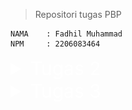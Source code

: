 > Repositori tugas PBP
```credential
NAMA    : Fadhil Muhammad
NPM     : 2206083464
```

<details>
<summary style="color: white; font-size: 30px">Tugas 2</summary>

## Daftar Isi

- [Pengenalan](#pengenalan)
- [Langkah-Langkah Pengimplementasian](#langkah-langkah-pengimplementasian)
- [Diagram](#diagram)
- [Mengapa Menggunakan Virtual Environment?](#mengapa-menggunakan-virtual-environment)
- [Apa itu MVC, MVT, dan MVVM?](#apa-itu-mvc-mvt-dan-mvvm)

## Pengenalan
Tautan web: https://poke-co.adaptable.app/main

[Poké.co](https://poke-co.adaptable.app/main) merupakan website dengan tema utama pengumpulan atau pengoleksian karakter-karakter Pokémon yang dibangun menggunakan Django untuk tugas kali ini.

## Langkah-Langkah Pengimplementasian
Dalam proses pembuatan website ini, hal pertama yang dilakukan adalah membuat repositori baru di github sebagai tempat penyimpanan hasil pekerjaan.

Setelah itu, *step-step* yang dilakukan antara lain:

1. **Membuat Direktori Lokal Baru untuk Proyek Aplikasi**
 
    Langkah pertama adalah membuat direktori baru pada perangkat lokal sebagai direktori utama untuk pengerjaan proyek
2. **Mengaktifkan *Virtual Environment* pada Direktori**

    Setelah direktori pada langkah pertama berhasil dibuat, selanjutnya menginisialisasi atau mengaktifkan virtual environment untuk proyek.
    ```shell
    python -m venv env
    ```
    Menjalankan perintah di atas pada command prompt untuk menginisialisasi virtual environment pada folder proyek.
3. **Mengaktifkan *Virtual Environment***

    Mengaktifkan virtual environment untuk direktori proyek dengan menjalankan script berikut pada command prompt.
    ```
    env\Scripts\activate.bat
    ```
4. **Menginstall *Dependencies* atau *Requirements***

    Setelah virtual environment berhasil diaktifkan, membuat file baru pada direktori bernama `requirements.txt` dengan isi sebagai berikut:

    ```
    django
    gunicorn
    whitenoise
    psycopg2-binary
    requests
    urllib3
    ```

    Setelah file `requirements.txt` berhasil dibuat, lalu install requirements atau dependencies tersebut dengan menjalankan script berikut pada command prompt.

    ```shell
    pip install -r requirements.txt
    ``````
5. **Membuat Proyek Django**

    Setelah semua dependencies terinstall, inisialisasi atau mulai proyek baru dengan menjalankan perintah berikut:
    ```shell
    django-admin startproject poke_co .
    ```
6. **Konfigurasi Proyek**

    Setelah proyek berhasil dibuat, langkah selanjutnya adalah mengkonfigurasi proyek. Hal yang dilakukan pada langkah ini di antaranya:

    1. Menambahkan allowed host pada file `settings.py`
        ```python
        ...
        ALLOWED_HOSTS = ["*"]
        ...
        ``` 
    2. Menambahkan direktori staticfiles dan static root pada `settings.py` untuk file-file statis seperti *image*

        ```python
        ...
        STATICFILES_DIRS = (
            join(BASE_DIR, 'main/static'),
        )

        STATIC_ROOT = join(BASE_DIR, 'staticfiles')
        ...
        ```
    3. Mendaftarkan aplikasi `main` ke dalam proyek dengan menambahkan `"main"` ke dalam daftar aplikasi yang ada pada `settings.py`
        ```python
        INSTALLED_APPS = [
            ...,
            "main",
            ...
        ]
        ```
7. **Membuat *Template* untuk Laman *Website***

    Untuk menampilkan laman *page* yang diinginkan saat website dibuka, tambahkan sebuah folder baru pada direktori `main` bernama `templates`, lalu dalam folder `templates` tambahkan `main.html`. 

    Dalam `main.html`, isi file tersebut dengan HTML yang diinginkan. Dalam proyek ini, contoh dari bagianbody HTML yang digunakan untuk proyek ini adalah sebagai berikut:

    ```html
    ...
    <section>
        <h2>Player Information</h2>
        <h5>Name:</h5>
        <p>{{ name }}</p>
        <h5>Class:</h5>
        <p>{{ class }}</p>
    </section>
    ...
    ```
    Untuk selengkapnya dapat dilihat pada file `main.html`

8. **Konfigurasi untuk Gambar**

    Pada proyek ini, gambar digunakan untuk ditampilkan pada laman web. Agar gambar dapat ditampilkan pada saat *production* atau *deployment*:

    1. Buat folder tempat penyimpanan file statis (untuk gambar). Tempat penyimpanan disesuaikan dengan `path` pengambilan gambar yang ada pada template `main.html` dan konfigurasi yang ada pada `settings.py`

    2. Agar gambar dapat diambil pada saat `deployment`, jalankan perintah berikut.
        ```shell
        python manage.py collectstatic
        ```
        Akan terbentuk sebuah folder baru sebagai direktori file yang bisa diambil kontenya pada saat tahap *deployment*. Jika tidak menjalankan perintah tersebut, maka gambar kemungkinan tidak akan muncul pada saat *deployment* walaupun pada saat *development* secara lokal muncul.
    
    3. Tidak lupa, tambahkan `{% load static %}` pada `main.html` agar file statis dapat di-*load*.

9. **Mengimplementasikan Model**

    pada langkah ini, modifikasi file `models.py` sesuai dengan kriteria soal dan aplikasi yang akan dibuat. Untuk proyek ini, isi dari `models.py` adalah sebagai berikut:
    ```python
    from django.db import models

    class Item(models.Model):
        name = models.CharField(max_length=255, name="name")
        amount = models.IntegerField(name="amount")
        rarity = models.IntegerField(name="rarity", default=0)
        power = models.FloatField(name="power", default=0)
        description = models.TextField(name="description")
    ```

10. **Membuat dan Mengaplikasikan Migrasi Model**

    Lakukan migrasi model dengan menjalankan perintah berikut pada Command Prompt agar Django dapat melacak perubahan pada model *database*.
    ```shell
    python manage.py makemigrations
    python manage.py migrate
    ```

11. **Menghubungkan *View* dengan *Template***

    Menambahkan kode berikut pada `views.py`.
    ```python
    from django.shortcuts import render

    def show_main(request):
        context = {
            'name':'Fadhil Muhammad',
            'class':'PBP-B',
            'char_name':'Pikachu',
            'char_description':'This is Pikachu. You know this is Pikachu. Why are you asking me about why i wrote this?',
            'char_amount':'You have Gazillion amount of this character.'
        }

        return render(request, 'main.html', context)
    ```
    Karena proyek aplikasi ini belum sepenuhnya dikembangkan, beberapa *variable* masih digunakan hanya sebagai *place holder* sementara.

12. **Melakukan *Routing* URL**

    Agar aplikasi dapat dijalankan tambahkan kode berikut pada `urls.py` pada direktori proyek
    ```python
    from django.contrib import admin
    from django.urls import path, include
    from django.conf import settings
    from django.conf.urls.static import static

    urlpatterns = [
        path('main/', include('main.urls')),
        path('admin/', admin.site.urls),
    ]

    if settings.DEBUG:
        urlpatterns += static(settings.STATIC_URL, document_root=settings.STATIC_ROOT)
    ```

    dan kode berikut pada `urls.py` pada direktori `main`
    ```python
    from django.urls import path
    from main.views import show_main

    app_name = 'main'

    urlpatterns = [
        path('', show_main, name='show_main'),
    ] 
    ```

13. **Menambahkan *Unit Testing***

    Untuk menguji website, dilakukan beberapa *unit testing* dasar untuk menguji apakah website berhasil ter-*load* dengan baik atau tidak dengan menambahkan kode pada *tests.py* sesuai dengan pengujian yang ingin dilakukan. Untuk proyek ini:
    ```python
    from django.test import TestCase
    from django.test import Client

    class mainTest(TestCase):
        def test_main_url_is_exist(self):
            client = Client()
            response = client.get('/main/') 
            self.assertEqual(response.status_code, 200)

        def test_main_using_main_template(self):
            client = Client()
            response = client.get('/main/') 
            self.assertTemplateUsed(response, 'main.html')

        def test_template_rendering(self):
            client = Client()
            response = client.get('/main/')
            self.assertEqual(response.status_code, 200)

            # Cek konten template
            self.assertContains(response, "Welcome to Poké.co")
            self.assertContains(response, "Player Information")
            self.assertContains(response, "Featured Character")
            self.assertContains(response, "Name:")
            self.assertContains(response, "Class:")

            # Cek gambar
            self.assertInHTML("<img alt=\"Pikachu\" src=\"/static/main/assets/Angry-Pikachu-Transparent.png\">", response.content.decode())

            # Cek konten footer
            self.assertContains(response, "Fadhil Muhammad (2206083464). Pemrograman Berbasis Platform Gasal 23/24.")
    ```
    Lalu, jalankan *testing* tersebut dengan menjalankan perintah berikut
    ```shell
    python manage.py test
    ```
14. **Melakukan *Deployment***

    Setelah semua tahap selesai, *deploy* aplikasi ke [Adaptable](https://adaptable.io/).


## Diagram *Framework*
![Alt Text](md_image/diagram.png)

Django adalah sebuah framework web yang memungkinkan pengembang untuk dengan mudah membuat dan mengelola situs web yang responsif dan dinamis. Django berfungsi dengan cara berikut:

1. **Permintaan dari Client**: Ketika seorang pengguna membuka situs web di peramban (browser), peramban akan mengirimkan permintaan HTTP ke server Django.

2. ***Routing* dan *URL Pattern***: Django memiliki sistem routing yang akan memeriksa pola URL pada permintaan dari *client* untuk menentukan tindakan atau *view* apa yang harus diambil untuk menangani permintaan tersebut.

3. **Menghubungkan dengan views.py**: Setelah pola URL cocok dengan permintaan, Django akan memanggil fungsi yang sesuai dalam berkas views.py. Fungsi-fungsi ini berisi program-program untuk menangani permintaan tersebut.

4. **Interaksi dengan models.py**: Untuk mengambil atau memanipulasi data yang diperlukan, views.py akan berinteraksi dengan berkas models.py. Models digunakan untuk mendefinisikan struktur data dan hubungan antar data dalam aplikasi.

5. **Membangun Halaman Web (HTML)**: Setelah data yang diperlukan telah diambil dari models.py, views.py akan menggunakan template HTML yang ada dalam direktori templates untuk merender halaman web. Data yang telah diambil dapat dimasukkan ke dalam template untuk membuat halaman web yang dinamis.

6. **HTTP Response**: Terakhir, views.py akan mengembalikan hasilnya dalam bentuk respons HTTP. Respons ini berisi halaman web yang telah dibuat (dalam bentuk HTML) dan akan dikirimkan kembali kepada *client* yang mengirimkan permintaan awal.


## Mengapa Menggunakan *Virtual Environment*?
Ada beberapa alasan mengapa kita sangat disarankan atau diharuskan menggunakan virtual environment saat memulai proyek Django, di antaranya:
1. **Dependensi Tertutup**

    Virtual environment memungkinkan kita untuk membuat lingkungan Python yang terisolasi secara mandiri dari instalasi Python global di sistem. Ini berarti kita dapat memiliki versi Python dan paket dependensi yang berbeda untuk setiap proyek, tanpa khawatir konflik antara versi atau paket yang digunakan oleh proyek yang berbeda.

2. ***Cleanliness* dan Pengelolaan Dependensi**

    Dengan menggunakan virtual environment, kita dapat mengelola dependensi proyek kita dengan lebih mudah. Kita dapat menginstal modul-modul Python yang diperlukan secara terpisah untuk setiap proyek. Selain itu, kita dapat dengan mudah membuat daftar dependensi proyek (biasanya disimpan dalam berkas `requirements.txt`) untuk mengulangi pengaturan proyek di *environment* lain atau bagi orang lain yang ingin bekerja pada proyek tersebut.

3. **Keamanan**

    *Virtual environment* dapat membantu mencegah terjadinya masalah jika ada pembaruan atau perubahan yang perlu kita lakukan pada sebuah proyek, tanpa memengaruhi proyek lain yang menggunakan versi Python atau paket yang berbeda.

Pengerjaan proyek Django tanpa menggunakan *virtual environment* tetap dapat dilaksanakan. Meskipun demikian, poin-poin di atas menjelaskan mengapa *virtual environment* sangat penting digunakan.

## Apa itu MVC, MVT, dan MVVM?

MVC (Model-View-Controller), MVT (Model-View-Template), dan MVVM (Model-View-ViewModel) adalah tiga kerangka arsitektur yang umum digunakan dalam pengembangan perangkat lunak. Tujuan utamanya adalah membagi komponen-komponen inti dalam aplikasi dan mempermudah manajemen kode. Meskipun ketiganya memiliki kesamaan dalam pemisahan peran, terdapat perbedaan signifikan dalam bagaimana mereka mengatur dan berinteraksi antara satu sama lain.

MVC adalah pendekatan yang pertama kali muncul dalam pengembangan perangkat lunak. Dalam MVC, aplikasi dibagi menjadi tiga komponen utama: Model, View, dan Controller. Model bertanggung jawab atas manajemen data dan logika bisnis, View bertanggung jawab untuk menampilkan data kepada pengguna, sementara Controller bertindak sebagai perantara yang mengoordinasikan aliran data dan tindakan yang dilakukan pengguna.

MVT, atau Model-View-Template, adalah varian dari MVC yang sering digunakan dalam kerangka kerja web seperti Django. Dalam MVT, Model tetap mengelola data dan logika bisnis, sedangkan Template mengambil peran View dalam menampilkan data kepada pengguna. Controller pada dasarnya terintegrasi dalam kerangka kerja Django, sehingga pengembang tidak perlu membuatnya secara eksplisit.

Sementara itu, MVVM adalah arsitektur yang lebih modern, sering digunakan dalam pengembangan aplikasi berbasis antarmuka pengguna, seperti aplikasi seluler atau desktop. Dalam MVVM, Model tetap mengelola data dan logika bisnis, tetapi ada tambahan komponen yang disebut ViewModel. ViewModel bertindak sebagai perantara antara Model dan View, mengubah data Model agar sesuai dengan tampilan yang diinginkan oleh View, dan mengelola tindakan yang dilakukan oleh pengguna.

Perbedaan utama antara ketiga pendekatan ini terletak pada cara mereka mengatur peran dan tanggung jawab komponen-komponen utama dalam aplikasi. MVC dan MVT umumnya digunakan dalam konteks aplikasi web tradisional, sementara MVVM lebih sering diterapkan dalam aplikasi modern berbasis antarmuka pengguna. Semua arsitektur ini bertujuan untuk memudahkan pemeliharaan kode, meningkatkan skalabilitas, dan memahami konsep dalam pengembangan perangkat lunak, dengan pilihan tergantung pada jenis aplikasi yang dikembangkan dan preferensi pengembangnya.

</details>

<details>
<summary style="color: white; font-size: 30px">Tugas 3</summary>

## Daftar Isi
- [Langkah-Langkah Pengimplementasian](#langkah-langkah-pengimplementasian-1)
- [Apa perbedaan antara form POST dan form GET dalam Django?](#apa-perbedaan-antara-form-POST-dan-form-GET=dalam-Django?)
- [Apa perbedaan utama antara XML, JSON, dan HTML dalam konteks pengiriman data?](#apa-perbedaan-utama-antara-xml-json-dan-html-dalam-konteks-pengiriman-data)
- [Mengapa JSON sering digunakan dalam pertukaran data antara aplikasi web modern?](#mengapa-json-sering-digunakan-dalam-pertukaran-data-antara-aplikasi-web-modern)
- [Postman](#postman)

## Langkah-Langkah Pengimplementasian
### Membuat `forms.py`
File `forms.py` dalam proyek Django digunakan untuk mendefinisikan formulir yang akan digunakan dalam aplikasi web. Formulir dapat dihubungkan dengan model Django untuk membuat, mengubah, atau menghapus objek model berdasarkan input dari pengguna. 

Isi `forms.py`:
```python
from django.forms import ModelForm
from main.models import Item

class ProductForm(ModelForm):
    class Meta:
        model = Item
        fields = ["name", "amount", "rarity", "power", "description"]
```

### Mengubah Isi File `views.py`
Untuk menampilkan jumlah item yang ada pada models, tambahkan kode pada `views.py`agar jumlah item pada models dapat diakses.

*Update* fungsi `show_main()` menjadi:
```python
def show_main(request):
    total_characters = Item.objects.count()
    items = Item.objects.all()
    context = {
        'name':'Fadhil Muhammad',
        'class':'PBP-B',
        'char_name':'Pikachu',
        'char_description':'Pikachu, the most popular character.',
        'char_rarity':'Rare',
        'total_characters':total_characters,
        'items':items
    }

    return render(request, 'main.html', context)
```

### Membuat HTML untuk Form

Menambahkan `create_item.html` untuk tampilan form yang akan ditampilkan kepada user saat diakses. Untuk ini, django telah menyediakan opsi yang memudahkan kita dalam pembuatan laman formulir.

Isi `create_item.html`:
```html
{% extends 'base.html' %}
{% block content %}
<h1>Add New Character to Your List</h1>

<form method="POST">
    {% csrf_token %}
    <table>
        {{ form.as_table }}
        <tr>
            <td></td>
            <td>
                <input type="submit" value="Add Character"/>
            </td>
        </tr>
    </table>
</form>


{% endblock %}
```

### Menambahkan `templates\base.html`
Buat folder baru pada root directory bernama `templates` dan tambahkan file `base.html` di dalamnya. 

Isi dari `base.html`:
```html
{% load static %}
<!DOCTYPE html>
<html lang="en">
    <head>
        <meta charset="UTF-8" />
        <meta
            name="viewport"
            content="width=device-width, initial-scale=1.0"
        />
        {% block meta %}
        {% endblock meta %}
    </head>

    <body>
        {% block content %}
        {% endblock content %}
    </body>
</html>
```
### Meng-*update* `main.html` pada Direktori `main\templates\`
Untuk menampilkan data yang telah disubmit pada form, perlu dilakukan penambahan pada `main.html`. 

Kode yang ditambahkan:
```html
...
    ...
        <section>
            <h2>Your Collections</h2>

            <div style="overflow-y: auto;">
                <table>
                    <tr>
                        <th>Timestamp (UTC+7)</th>
                        <th>Name</th>
                        <th>Amount</th>
                        <th>Rarity</th>
                        <th>Power</th>
                        <th>Description</th>
                    </tr>
                
                    {% for item in items %}
                    <tr>
                        <td>{{item.date_added}}</td>
                        <td>{{item.name}}</td>
                        <td>{{item.amount}}</td>
                        <td>{{item.rarity}}</td>
                        <td>{{item.power}}</td>
                        <td style="min-width: 500px;">{{item.description}}</td>
                    </tr>
                    {% endfor %}
                </table>
                <br />
            </div>
        
            <a href="{% url 'main:create_item' %}">
                <button>
                    Add New Character
                </button>
            </a>
        </section>
    ...
...
```
### Menambahkan View untuk XML dan JSON Serializer
Untuk melihat data-data yang disimpan dalam bentuk XML atau JSOn, digunakan serializer. Untuk melihat hasil serializer dari XML atau JSON, tambahkan dua fungsi berikut pada `views.py`:
```python
def show_xml(request):
    data = Item.objects.all()
    return HttpResponse(serializers.serialize("xml", data), content_type="application/xml")

def show_json(request):
    data = Item.objects.all()
    return HttpResponse(serializers.serialize("json", data), content_type="application/json")
```
dan tambahkan path berikut pada `urls.py` direktori aplikasi:
```python
...
urlpatterns = [
    ...
    path('xml/', show_xml, name='show_xml'),
    path('json/', show_json, name='show_json'),
    ...
]
...
```
Untuk menampilkan views dari `id` masing-masing data, tambahkan fungsi berikut pada `views.py`:
```python
def show_xml_by_id(request, id):
    data = Item.objects.filter(pk=id)
    return HttpResponse(serializers.serialize("xml", data), content_type="application/xml")

def show_json_by_id(request, id):
    data = Item.objects.filter(pk=id)
    return HttpResponse(serializers.serialize("json", data), content_type="application/json")
```
dan path berikut pada `urls.py` aplikasi:
```python
...
urlpatterns = [
    ...
    path('xml/<int:id>/', show_xml_by_id, name='show_xml_by_id'),
    path('json/<int:id>/', show_json_by_id, name='show_json_by_id') 
]
...
```


## Apa perbedaan antara form POST dan form GET dalam Django?
Dalam Django, form POST dan form GET memiliki beberapa perbedaan utama:

1. **Form POST**: Form POST dalam Django dikembalikan menggunakan metode POST, di mana browser mengumpulkan data formulir, meng-*encode*-nya untuk transmisi, mengirimkannya ke server, dan kemudian menerima kembali responsnya1. Metode POST akan mengirimkan data atau nilai langsung ke file lain2. Pemakaian metode POST ini digunakan untuk mengirimkan data yang penting / kredensial dan data yang orang lain tidak boleh tau / *secret data*, seperti password, dan sebagainya2.

2. **Form GET**: Sebaliknya, GET mengumpulkan data yang dikirimkan menjadi sebuah string, dan menggunakan ini untuk menyusun URL1. Metode GET akan menampilkan data/nilai pada URL, kemudian akan ditampung oleh action3.

Secara umum, metode POST digunakan saat kita ingin mengirimkan data yang tidak boleh dilihat oleh pengguna lain (misalnya password), sedangkan metode GET digunakan saat kita ingin pengguna dapat melihat data yang dikirimkan (misalnya dalam pencarian).

referensi: [Django - Working with forms](https://docs.djangoproject.com/en/4.2/topics/forms/)

### Apa perbedaan utama antara XML, JSON, dan HTML dalam konteks pengiriman data?
XML, JSON, dan HTML adalah tiga format yang sering digunakan dalam pengiriman data di web. Berikut adalah perbedaan utama antara ketiganya:

1. XML (eXtensible Markup Language):

    - XML adalah bahasa markup yang menyediakan aturan untuk menentukan data apa pun.
    - XML menggunakan tanda untuk membedakan antara atribut data dan data aktual.
    - XML merepresentasikan data dalam pola struktur *tree*.
    - XML memisahkan data dari HTML.
    - XML menyederhanakan proses perubahan platform.

2. JSON (JavaScript Object Notation):
    - JSON adalah format pertukaran data terbuka yang dapat dibaca baik oleh manusia maupun mesin
    - JSON bersifat independen dari setiap bahasa pemrograman dan merupakan output API umum dalam berbagai aplikasi
    - JSON menggunakan pasangan key-value untuk merepresentasikan data
    - JSON mendukung dan didukung semua browser.

3. HTML (HyperText Markup Language):

    - HTML adalah bahasa markup standar untuk dokumen yang dirancang untuk ditampilkan di browser web.
    HTML tidak dirancang sebagai format pertukaran data, tetapi sebagai format untuk menampilkan data, dengan fokus pada bagaimana data tampak bagi pengguna akhir.
    - HTML menggunakan tag yang dikelilingi oleh tanda kurung sudut (< dan >) untuk membuat elemen.

### Mengapa JSON sering digunakan dalam pertukaran data antara aplikasi web modern?

Dalam konteks pengiriman data, baik XML dan JSON digunakan secara luas. Namun, JSON dianggap lebih efisien karena data direpresentasikan sebagai objek JavaScript, dan dengan demikian beberapa bit dilewatkan melalui kabel. Lebih sedikit waktu mesin diperlukan untuk pemrosesan data.

Singkatnya, JSON adalah format pertukaran data yang lebih baik, sedangkan XML adalah format pertukaran dokumen yang lebih baik. HTML biasanya tidak digunakan untuk pertukaran data, tetapi lebih fokus pada menampilkan data ke pengguna.

### Postman

HTML

![Alt Text](md_image/HTML.png)

XML

![Alt Text](md_image/XML.png)

JSON

![Alt Text](md_image/JSON.png)

XML by ID
![Alt text](md_image/XML_ID.png)

JSON by ID
![Alt text](md_image/JSON_ID.png)
</details>